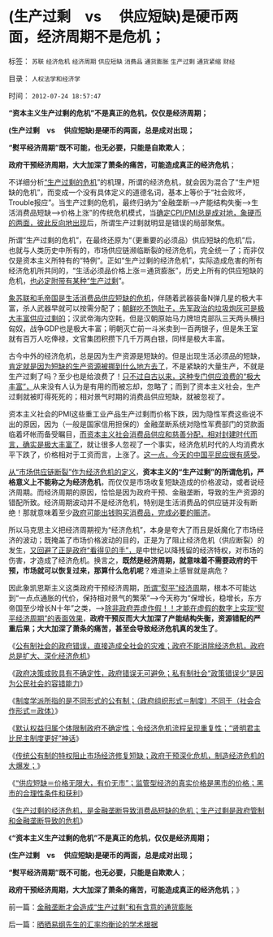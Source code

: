 # (生产过剩　vs&nbsp;　供应短缺)是硬币两面，经济周期不是危机；

标签： `苏联` `经济危机` `经济周期` `供应短缺` `消费品` `通货膨胀` `生产过剩` `通货紧缩` `财经` 

目录： `人权法学和经济学`

时间： `2012-07-24 18:57:47`

**“资本主义生产过剩的危机”不是真正的危机，仅仅是经济周期；**

**(生产过剩　vs 　供应短缺)是硬币的两面，总是成对出现；**

**“熨平经济周期”既不可能，也无必要，只能是自欺欺人**；

**政府干预经济周期，大大加深了萧条的痛苦，可能造成真正的经济危机**；

不详细分析[“生产过剩的危机](../../../2012/7/14/“看得见的手”超配的隐性军费；倒入大海的巴西咖啡；.md)”的机理，所谓的经济危机，就会因为混合了“生产短缺的危机”，而变成一个没有具体定义的道德名词，基本上等价于“社会败坏，Trouble报应”。当生产过剩的危机，最终归纳为“金融垄断—>产能结构失衡—>生活消费品短缺—>价格上涨”的传统危机模式，当[确定CPI/PMI总是成对地，象硬币的两面，彼此反向地出现](../../../2011/10/28/凯恩斯主义的（通胀／通缩）总是成对同时出现.md)后，所谓生产过剩就明显是错误的局部聚焦。

所谓“生产过剩的危机”，在最终还原为“（更重要的必须品）供应短缺的危机”后，也就与人类历史中所有的，市场供应链濒临断裂的经济危机，完全统一了；而非仅仅是资本主义所特有的“特例”。正如“生产过剩的经济危机”，实际造成危害的所有经济危机所共同的，“生活必须品价格上涨＝通货膨胀”，历史上所有的供应短缺的危机，[也必定附带有某种“生产过剩](../../../2011/10/20/解读追加万亿农业投资,市场效果很悲观.md)”。

[象苏联和毛帝国是生活消费品供应短缺的危机](../../../2012/7/11/公有制，国企，重工业，国进民退，凯恩斯主义的军事脉络.md)，伴随着武器装备N弹几星的极大丰富，杀人武器早就可以按需分配了；[朝鲜吃不饱肚子，先军政治的垃圾炮灰可是极大丰富供应过剩的](../../../2010/11/24/朝鲜玩火打击西方鸽派；中国应考虑退出朝鲜；.md)；汉武帝海内空耗，但是汉朝原始马力牌坦克部队三天两头横扫匈奴，战争GDP也是极大丰富；明朝灭亡前一斗米卖到一百两银子，但是朱王室就有百万人吃俸禄，文官集团积攒下几千万两白银，同样是极大丰富。

古今中外的经济危机，总是因为生产资源是短缺的。但是出现生活必须品的短缺，[肯定就是因为短缺的生产资源被挪到什么地方去了](../../../2007/11/26/中国以超出历史所有战争损失的代价背走了世界通胀.md)，不是紧缺的大量生产，不就是生产过剩了吗？至少也是给浪费了！[只不过自古以来，这种专门供应浪费的“极大丰富”，](../../../2010/7/4/国家主义没有经济危机，只有生存危机.md)从来没有人认为是有用的而被忘却，忽略了；而到了资本主义社会，生产过剩就被盯得死死的；相对景气时期的消费品供应短缺，就被忽视了。

资本主义社会的PMI这些重工业产品生产过剩而价格下跌，因为隐性军费这些说不出的原因，因为（一般是国家信用担保的）金融垄断系统对隐性军费部门的贷款面临着坏帐而备受瞩目，[而资本主义社会消费品供应和慈善分配，相对封建时代而言，确实是极大丰富了](../../../2011/7/12/粮食从来没有危机，土地公有制是农村问题根源.md)，就让很多人忽视了一个事实，经济危机时代的人均消费水平下跌了，价格相对于工资而言，上涨了。[这一点，今天的中国平民应很有感受](../../../2011/7/12/粮食从来没有危机，土地公有制是农村问题根源.md)。

[从“市场供应链断裂”作为经济危机的定义](../../../2012/7/17/经济危机指“市场经济的供应链可能断裂”的危机.md)，**资本主义的“生产过剩”的所谓危机，严格意义上不能称之为经济危机**，而仅仅是市场收复短缺造成的价格波动，或者说经济周期。而经济周期的原因，恰恰是因为政府干预、金融垄断，导致的生产资源的错配所致。经济周期波动并不是经济危机，特别是生活消费品的供应链并没有断绝！那就意味着至少[政府可能出钱购买消费品，完成必要的赈济](../../../2012/2/18/国家保障不是社会保障的全部，国家不能垄断保障.md)。

所以马克思主义把经济周期视为“经济危机”，本身是夸大了而且是妖魔化了市场经济的波动；既掩盖了市场价格波动的目的，正是为了阻止经济危机（供应断裂）的发生，[又回避了正是政府“看得见的手”，](../../../2009/4/6/“市场不理性”道德借口操纵利益剥夺和财富转移.md)是中世纪以降残留的经济特权，对市场的伤害，才造成了经济危机。换言之，**既然是经济周期，就意味着不需要政府的干预，市场就可以恢复过来，那算什么危机呢**？难道染上感冒就是病危？

因此象凯恩斯主义这类政府干预经济周期，[所谓“熨平”经济周](../../../2012/7/16/奥地利学派的经济周期理论也是错误的.md)期，根本不可能达到“一点点通胀的代价，保持相对景气的繁荣”——>今天称为“保增长，稳增长，东方帝国至少增长N十年”之类，——>[除非政府弄虚作假！！才能在虚假的数字上实现“熨平经济周期”的表面效果](../../../2012/6/29/讴歌盛世的科学派，“信仰科学”的“实证主义”.md)，**政府干预反而大大加深了产能结构失衡，资源错配的严重后果；大大加深了萧条的痛苦，甚至会导致经济危机真的发生了**。

《[公有制社会的政府错误，直接造成全社会的灾难；政府不能消除经济危机，政府总是扩大、深化经济危机](../../../2012/7/22/“通往奴役之路”是神马风景线？.md)》

《[政府决策成败具有不确定性，政府错误无可避免；私有制社会“政策错误少”是因为公民社会的容错能力](../../../2012/7/22/政府决策具有不确定性，为什么公有制总是“灾难深重”？.md)》

《[制度学派所指的是不同形式的公有制；（政府组织形式＝制度）不同于（社会合作形式＝政体）](../../../2012/7/22/“好的制度出好官”是错误的观念.md)》

《[默认权益归属个体限制政府不确定性；令经济危机流程呈现重复性；“贤明君主比民主制度更好”神话](../../../2012/7/23/“贤明君主比民主制度更好”的传统神话的科学机理.md)》

《[传统公有制的特权阻止市场经济修复短缺；政府干预深化危机，制造经济危机的大爆发；](../../../2012/7/23/从公害知识分子到社会崩溃的经济危机流程.md)》

《[“供应短缺＝价格无限大，有价无市”；监管型经济的真实价格是黑市的价格；黑市的合理性条件和获利](../../../2012/7/23/黑市的合理性和利润形成；.md)》

《[生产过剩的经济危机，是金融垄断导致消费品短缺的危机；生产过剩是政府管制和金融垄断导致的危机](../../../2012/7/24/金融垄断才会造成“生产过剩”和有含意的通货膨胀.md)》

《**“资本主义生产过剩的危机”不是真正的危机，仅仅是经济周期；**

**(生产过剩　vs 　供应短缺)是硬币的两面，总是成对出现；**

**“熨平经济周期”既不可能，也无必要，只能是自欺欺人**；

**政府干预经济周期，大大加深了萧条的痛苦，可能造成真正的经济危机**；》



前一篇：[金融垄断才会造成“生产过剩”和有含意的通货膨胀](../../../2012/7/24/金融垄断才会造成“生产过剩”和有含意的通货膨胀.md)

后一篇：[晒晒易纲先生的汇率均衡论的学术根据](../../../2012/7/24/晒晒易纲先生的汇率均衡论的学术根据.md)